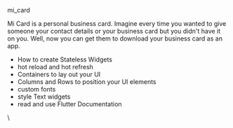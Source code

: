 

 mi_card





Mi Card is a personal business card. Imagine every time you wanted to give someone your contact details or your business card but you didn't have it on you. Well, now you can get them to download your business card as an app.



* How to create Stateless Widgets
* hot reload and hot refresh
* Containers to lay out your UI
* Columns and Rows to position your UI elements
* custom fonts
* style Text widgets
* read and use Flutter Documentation



\
